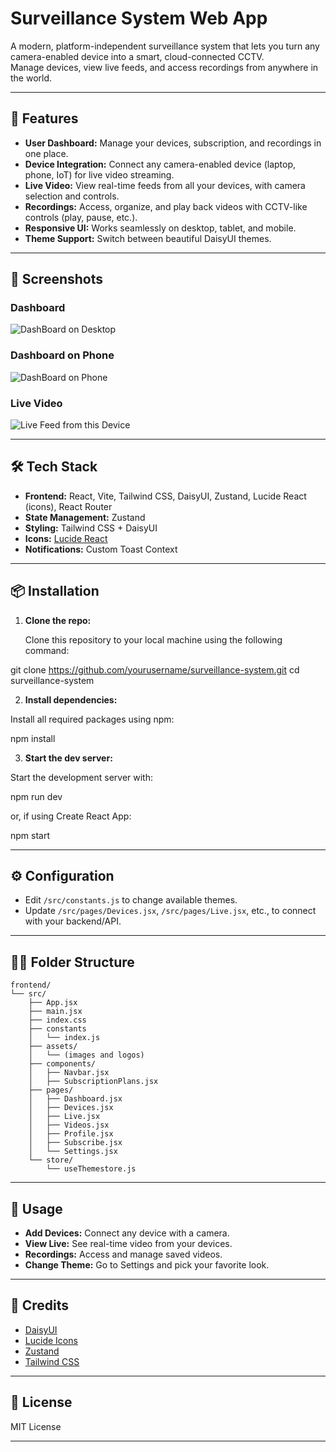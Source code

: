 # Surveillance System Web App

A modern, platform-independent surveillance system that lets you turn any camera-enabled device into a smart, cloud-connected CCTV.  
Manage devices, view live feeds, and access recordings from anywhere in the world.

---

## 🚀 Features

- **User Dashboard:** Manage your devices, subscription, and recordings in one place.
- **Device Integration:** Connect any camera-enabled device (laptop, phone, IoT) for live video streaming.
- **Live Video:** View real-time feeds from all your devices, with camera selection and controls.
- **Recordings:** Access, organize, and play back videos with CCTV-like controls (play, pause, etc.).
- **Responsive UI:** Works seamlessly on desktop, tablet, and mobile.
- **Theme Support:** Switch between beautiful DaisyUI themes.

---

## 📸 Screenshots

### Dashboard  
![DashBoard on Desktop](https://github.com/user-attachments/assets/17d03238-17be-410a-a300-9c950ae6e939)

### Dashboard on Phone  
![DashBoard on Phone](https://github.com/user-attachments/assets/37bd5448-5e47-454e-bdfe-d9b7f5d6c487)

### Live Video  
![Live Feed from this Device](https://github.com/user-attachments/assets/f58277ab-9963-42b3-ab77-ddbf5696a219)

---

## 🛠️ Tech Stack

- **Frontend:** React, Vite, Tailwind CSS, DaisyUI, Zustand, Lucide React (icons), React Router
- **State Management:** Zustand
- **Styling:** Tailwind CSS + DaisyUI
- **Icons:** [Lucide React](https://lucide.dev/)
- **Notifications:** Custom Toast Context

---

## 📦 Installation

1. **Clone the repo:**

   Clone this repository to your local machine using the following command:

git clone https://github.com/yourusername/surveillance-system.git
cd surveillance-system


2. **Install dependencies:**

Install all required packages using npm:

npm install


3. **Start the dev server:**

Start the development server with:

npm run dev

or, if using Create React App:

npm start


---

## ⚙️ Configuration

- Edit `/src/constants.js` to change available themes.
- Update `/src/pages/Devices.jsx`, `/src/pages/Live.jsx`, etc., to connect with your backend/API.

---

## 🧑‍💻 Folder Structure

```plaintext
frontend/
└── src/
    ├── App.jsx
    ├── main.jsx
    ├── index.css
    ├── constants
    │   └── index.js
    ├── assets/
    │   └── (images and logos)
    ├── components/
    │   ├── Navbar.jsx
    │   ├── SubscriptionPlans.jsx
    ├── pages/
    │   ├── Dashboard.jsx
    │   ├── Devices.jsx
    │   ├── Live.jsx
    │   ├── Videos.jsx
    │   ├── Profile.jsx
    │   ├── Subscribe.jsx
    │   └── Settings.jsx
    └── store/
        └── useThemestore.js

```
---

## 📖 Usage

- **Add Devices:** Connect any device with a camera.
- **View Live:** See real-time video from your devices.
- **Recordings:** Access and manage saved videos.
- **Change Theme:** Go to Settings and pick your favorite look.

---

## 🙏 Credits

- [DaisyUI](https://daisyui.com/)
- [Lucide Icons](https://lucide.dev/)
- [Zustand](https://zustand-demo.pmnd.rs/)
- [Tailwind CSS](https://tailwindcss.com/)

---

## 📄 License

MIT License

---
